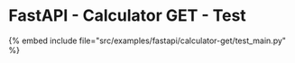 # FastAPI - Calculator GET - Test



{% embed include file="src/examples/fastapi/calculator-get/test_main.py" %}


